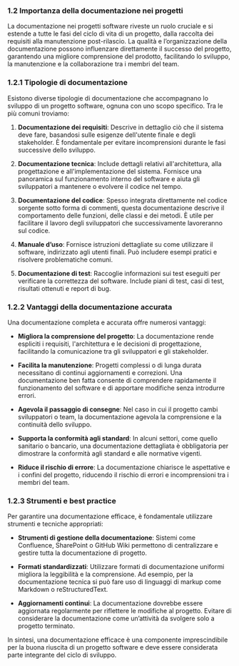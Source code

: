 ### 1.2 Importanza della documentazione nei progetti

La documentazione nei progetti software riveste un ruolo cruciale e si estende a tutte le fasi del ciclo di vita di un progetto, dalla raccolta dei requisiti alla manutenzione post-rilascio. La qualità e l’organizzazione della documentazione possono influenzare direttamente il successo del progetto, garantendo una migliore comprensione del prodotto, facilitando lo sviluppo, la manutenzione e la collaborazione tra i membri del team.

### 1.2.1 Tipologie di documentazione
Esistono diverse tipologie di documentazione che accompagnano lo sviluppo di un progetto software, ognuna con uno scopo specifico. Tra le più comuni troviamo:

1. **Documentazione dei requisiti**: Descrive in dettaglio ciò che il sistema deve fare, basandosi sulle esigenze dell'utente finale e degli stakeholder. È fondamentale per evitare incomprensioni durante le fasi successive dello sviluppo.

2. **Documentazione tecnica**: Include dettagli relativi all'architettura, alla progettazione e all'implementazione del sistema. Fornisce una panoramica sul funzionamento interno del software e aiuta gli sviluppatori a mantenere o evolvere il codice nel tempo.

3. **Documentazione del codice**: Spesso integrata direttamente nel codice sorgente sotto forma di commenti, questa documentazione descrive il comportamento delle funzioni, delle classi e dei metodi. È utile per facilitare il lavoro degli sviluppatori che successivamente lavoreranno sul codice.

4. **Manuale d’uso**: Fornisce istruzioni dettagliate su come utilizzare il software, indirizzato agli utenti finali. Può includere esempi pratici e risolvere problematiche comuni.

5. **Documentazione di test**: Raccoglie informazioni sui test eseguiti per verificare la correttezza del software. Include piani di test, casi di test, risultati ottenuti e report di bug.

### 1.2.2 Vantaggi della documentazione accurata
Una documentazione completa e accurata offre numerosi vantaggi:

- **Migliora la comprensione del progetto**: La documentazione rende espliciti i requisiti, l'architettura e le decisioni di progettazione, facilitando la comunicazione tra gli sviluppatori e gli stakeholder.

- **Facilita la manutenzione**: Progetti complessi o di lunga durata necessitano di continui aggiornamenti e correzioni. Una documentazione ben fatta consente di comprendere rapidamente il funzionamento del software e di apportare modifiche senza introdurre errori.

- **Agevola il passaggio di consegne**: Nel caso in cui il progetto cambi sviluppatori o team, la documentazione agevola la comprensione e la continuità dello sviluppo.

- **Supporta la conformità agli standard**: In alcuni settori, come quello sanitario o bancario, una documentazione dettagliata è obbligatoria per dimostrare la conformità agli standard e alle normative vigenti.

- **Riduce il rischio di errore**: La documentazione chiarisce le aspettative e i confini del progetto, riducendo il rischio di errori e incomprensioni tra i membri del team.

### 1.2.3 Strumenti e best practice
Per garantire una documentazione efficace, è fondamentale utilizzare strumenti e tecniche appropriati:

- **Strumenti di gestione della documentazione**: Sistemi come Confluence, SharePoint o GitHub Wiki permettono di centralizzare e gestire tutta la documentazione di progetto.

- **Formati standardizzati**: Utilizzare formati di documentazione uniformi migliora la leggibilità e la comprensione. Ad esempio, per la documentazione tecnica si può fare uso di linguaggi di markup come Markdown o reStructuredText.

- **Aggiornamenti continui**: La documentazione dovrebbe essere aggiornata regolarmente per riflettere le modifiche al progetto. Evitare di considerare la documentazione come un’attività da svolgere solo a progetto terminato.

In sintesi, una documentazione efficace è una componente imprescindibile per la buona riuscita di un progetto software e deve essere considerata parte integrante del ciclo di sviluppo.

